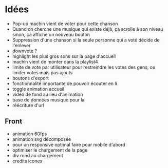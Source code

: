 # Idées

- Pop-up machin vient de voter pour cette chanson
- Quand on cherche une musique qui existe déjà, ça scrolle à son niveau sinon, ça affiche un nouveau bouton
- Suppression d'une chanson si la seule personne qui a voté décide de l'enlever
- downvote ?
- highlight les plus gros sons sur la page d'accueil
- machin vient de monter dans la playlist4
- limite de vote par utilisateur pour restreindre les votes des gens, ou limiter votes mais pas ajouts
- boutons d'export
- fonctionnalité importante de pouvoir écouter en li
- toggle animation accueil
- vidéo de fond au lieu d'animation
- base de données musique pour la <recherche>
- réécriture d'url

## Front
- animation 60fps
- animation svg décomposée
- pour un responsive optimal faire pour mobile d'abord
- optimiser le chargement de la page
- div rond au chargement
- credits icones